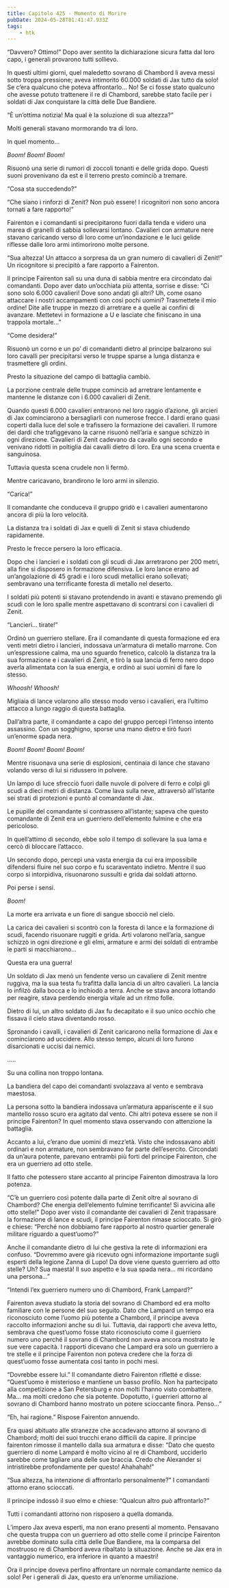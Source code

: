 ```yaml
---
title: Capitolo 425 - Momento di Morire
pubDate: 2024-05-28T01:41:47.933Z
tags:
    - htk
---
```


“Davvero? Ottimo!” Dopo aver sentito la dichiarazione sicura fatta dal loro capo, i generali provarono tutti sollievo.

In questi ultimi giorni, quel maledetto sovrano di Chambord li aveva messi sotto troppa pressione; aveva intimorito 60.000 soldati di Jax tutto da solo! Se c’era qualcuno che poteva affrontarlo… No! Se ci fosse stato qualcuno che avesse potuto trattenere il re di Chambord, sarebbe stato facile per i soldati di Jax conquistare la città delle Due Bandiere.

“È un’ottima notizia! Ma qual è la soluzione di sua altezza?”

Molti generali stavano mormorando tra di loro.

In quel momento…

<em>Boom! Boom! Boom!</em>

Risuonò una serie di rumori di zoccoli tonanti e delle grida dopo. Questi suoni provenivano da est e il terreno presto cominciò a tremare.

“Cosa sta succedendo?”

“Che siano i rinforzi di Zenit? Non può essere! I ricognitori non sono ancora tornati a fare rapporto!”

Fairenton e i comandanti si precipitarono fuori dalla tenda e videro una marea di granelli di sabbia sollevarsi lontano. Cavalieri con armature nere stavano caricando verso di loro come un’inondazione e le luci gelide riflesse dalle loro armi intimorirono molte persone.

“Sua altezza! Un attacco a sorpresa da un gran numero di cavalieri di Zenit!” Un ricognitore si precipitò a fare rapporto a Fairenton.

Il principe Fairenton salì su una duna di sabbia mentre era circondato dai comandanti. Dopo aver dato un’occhiata più attenta, sorrise e disse: “Ci sono solo 6.000 cavalieri! Dove sono andati gli altri? Uh, come osano attaccare i nostri accampamenti con così pochi uomini? Trasmettete il mio ordine! Dite alle truppe in mezzo di arretrare e a quelle ai confini di avanzare. Mettetevi in formazione a U e lasciate che finiscano in una trappola mortale…”

“Come desidera!”

Risuonò un corno e un po’ di comandanti dietro al principe balzarono sui loro cavalli per precipitarsi verso le truppe sparse a lunga distanza e trasmettere gli ordini.

Presto la situazione del campo di battaglia cambiò.

La porzione centrale delle truppe cominciò ad arretrare lentamente e mantenne le distanze con i 6.000 cavalieri di Zenit.

Quando questi 6.000 cavalieri entrarono nel loro raggio d’azione, gli arcieri di Jax cominciarono a bersagliarli con numerose frecce. I dardi erano quasi coperti dalla luce del sole e trafissero la formazione dei cavalieri. Il rumore dei dardi che trafiggevano la carne risuonò nell’aria e sangue schizzò in ogni direzione. Cavalieri di Zenit cadevano da cavallo ogni secondo e venivano ridotti in poltiglia dai cavalli dietro di loro. Era una scena cruenta e sanguinosa.

Tuttavia questa scena crudele non li fermò.

Mentre caricavano, brandirono le loro armi in silenzio.

“Carica!”

Il comandante che conduceva il gruppo gridò e i cavalieri aumentarono ancora di più la loro velocità.

La distanza tra i soldati di Jax e quelli di Zenit si stava chiudendo rapidamente.

Presto le frecce persero la loro efficacia.

Dopo che i lancieri e i soldati con gli scudi di Jax arretrarono per 200 metri, alla fine si disposero in formazione difensiva. Le loro lance erano ad un’angolazione di 45 gradi e i loro scudi metallici erano sollevati; sembravano una terrificante foresta di metallo nel deserto.

I soldati più potenti si stavano protendendo in avanti e stavano premendo gli scudi con le loro spalle mentre aspettavano di scontrarsi con i cavalieri di Zenit.

“Lancieri… tirate!”

Ordinò un guerriero stellare. Era il comandante di questa formazione ed era venti metri dietro i lancieri, indossava un’armatura di metallo marrone. Con un’espressione calma, ma uno sguardo frenetico, calcolò la distanza tra la sua formazione e i cavalieri di Zenit, e tirò la sua lancia di ferro nero dopo averla alimentata con la sua energia, e ordinò ai suoi uomini di fare lo stesso.

<em>Whoosh! Whoosh!</em>

Migliaia di lance volarono allo stesso modo verso i cavalieri, era l’ultimo attacco a lungo raggio di questa battaglia.

Dall’altra parte, il comandante a capo del gruppo percepì l’intenso intento assassino. Con un sogghigno, sporse una mano dietro e tirò fuori un’enorme spada nera.

<em>Boom! Boom! Boom! Boom!</em>

Mentre risuonava una serie di esplosioni, centinaia di lance che stavano volando verso di lui si ridussero in polvere.

Un lampo di luce sfrecciò fuori dalle nuvole di polvere di ferro e colpì gli scudi a dieci metri di distanza. Come lava sulla neve, attraversò all’istante sei strati di protezioni e puntò al comandante di Jax.

Le pupille del comandante si contrassero all’istante; sapeva che questo comandante di Zenit era un guerriero dell’elemento fulmine e che era pericoloso.

In quell’attimo di secondo, ebbe solo il tempo di sollevare la sua lama e cercò di bloccare l’attacco.

Un secondo dopo, percepì una vasta energia da cui era impossibile difendersi fluire nel suo corpo e fu scaraventato indietro. Mentre il suo corpo si intorpidiva, risuonarono sussulti e grida dai soldati attorno.

Poi perse i sensi.

<em>Boom!</em>

La morte era arrivata e un fiore di sangue sbocciò nel cielo.

La carica dei cavalieri si scontrò con la foresta di lance e la formazione di scudi, facendo risuonare ruggiti e grida. Arti volarono nell’aria, sangue schizzò in ogni direzione e gli elmi, armature e armi dei soldati di entrambe le parti si macchiarono…

Questa era una guerra!

Un soldato di Jax menò un fendente verso un cavaliere di Zenit mentre ruggiva, ma la sua testa fu trafitta dalla lancia di un altro cavalieri. La lancia lo infilzò dalla bocca e lo inchiodò a terra. Anche se stava ancora lottando per reagire, stava perdendo energia vitale ad un ritmo folle.

Dietro di lui, un altro soldato di Jax fu decapitato e il suo unico occhio che fissava il cielo stava diventando rosso.

Spronando i cavalli, i cavalieri di Zenit caricarono nella formazione di Jax e cominciarono ad uccidere. Allo stesso tempo, alcuni di loro furono disarcionati e uccisi dai nemici.

…..

Su una collina non troppo lontana.

La bandiera del capo dei comandanti svolazzava al vento e sembrava maestosa.

La persona sotto la bandiera indossava un’armatura appariscente e il suo mantello rosso scuro era agitato dal vento. Chi altri poteva essere se non il principe Fairenton? In quel momento stava osservando con attenzione la battaglia.

Accanto a lui, c’erano due uomini di mezz’età. Visto che indossavano abiti ordinari e non armature, non sembravano far parte dell’esercito. Circondati da un’aura potente, parevano entrambi più forti del principe Fairenton, che era un guerriero ad otto stelle.

Il fatto che potessero stare accanto al principe Fairenton dimostrava la loro potenza.

“C’è un guerriero così potente dalla parte di Zenit oltre al sovrano di Chambord? Che energia dell’elemento fulmine terrificante! Si avvicina alle otto stelle!” Dopo aver visto il comandante dei cavalieri di Zenit trapassare la formazione di lance e scudi, il principe Fairenton rimase scioccato. Si girò e chiese: “Perché non dobbiamo fare rapporto al nostro quartier generale militare riguardo a quest’uomo?”

Anche il comandante dietro di lui che gestiva la rete di informazioni era confuso. “Dovremmo avere già ricevuto ogni informazione importante sugli esperti della legione Zanna di Lupo! Da dove viene questo guerriero ad otto stelle? Uh? Sua maestà! Il suo aspetto e la sua spada nera… mi ricordano una persona…”

“Intendi l’ex guerriero numero uno di Chambord, Frank Lampard?”

Fairenton aveva studiato la storia del sovrano di Chambord ed era molto familiare con le persone del suo seguito. Dato che Lampard un tempo era riconosciuto come l’uomo più potente a Chambord, il principe aveva raccolto informazioni anche su di lui. Tuttavia, dai rapporti che aveva letto, sembrava che quest’uomo fosse stato riconosciuto come il guerriero numero uno perché il sovrano di Chambord non aveva ancora mostrato le sue vere capacità. I rapporti dicevano che Lampard era solo un guerriero a tre stelle e il principe Fairenton non poteva credere che la forza di quest’uomo fosse aumentata così tanto in pochi mesi.

“Dovrebbe essere lui.” Il comandante dietro Fairenton rifletté e disse: “Quest’uomo è misterioso e mantiene un basso profilo. Non ha partecipato alla competizione a San Petersburg e non molti l’hanno visto combattere. Ma… ma molti credono che sia potente. Dopotutto, i guerrieri attorno al sovrano di Chambord hanno mostrato un potere scioccante finora. Penso…”

“Eh, hai ragione.” Rispose Fairenton annuendo.

Era quasi abituato alle stranezze che accadevano attorno al sovrano di Chambord; molti dei suoi trucchi erano difficili da capire. Il principe fairenton rimosse il mantello dalla sua armatura e disse: “Dato che questo guerriero di nome Lampard è molto vicino al re di Chambord, ucciderlo sarebbe come tagliare una delle sue braccia. Credo che Alexander si intristirebbe profondamente per questo! Ahahahah!”

“Sua altezza, ha intenzione di affrontarlo personalmente?” I comandanti attorno erano scioccati.

Il principe indossò il suo elmo e chiese: “Qualcun altro può affrontarlo?”

Tutti i comandanti attorno non risposero a quella domanda.

L’impero Jax aveva esperti, ma non erano presenti al momento. Pensavano che questa truppa con un guerriero ad otto stelle come il principe Fairenton avrebbe dominato sulla città delle Due Bandiere, ma la comparsa del mostruoso re di Chambord aveva ribaltato la situazione. Anche se Jax era in vantaggio numerico, era inferiore in quanto a maestri!

Ora il principe doveva perfino affrontare un normale comandante nemico da solo! Per i generali di Jax, questo era un’enorme umiliazione.



